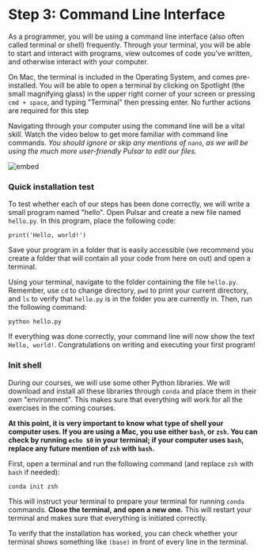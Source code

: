 # Step 3: Command Line Interface

As a programmer, you will be using a command line interface (also often called terminal or shell) frequently. Through your terminal, you will be able to start and interact with programs, view outcomes of code you've written, and otherwise interact with your computer.

On Mac, the terminal is included in the Operating System, and comes pre-installed. You will be able to open a terminal by clicking on Spotlight (the small magnifying glass) in the upper right corner of your screen or pressing `cmd + space`, and typing "Terminal" then pressing enter. No further actions are required for this step

Navigating through your computer using the command line will be a vital skill. Watch the video below to get more familiar with command line commands. _You should ignore or skip any mentions of `nano`, as we will be using the much more user-friendly Pulsar to edit our files._

![embed](https://www.youtube.com/embed/aKRYQsKR46I)

### Quick installation test

To test whether each of our steps has been done correctly, we will write a small program named "hello". Open Pulsar and create a new file named `hello.py`. In this program, place the following code:

    print('Hello, world!')

Save your program in a folder that is easily accessible (we recommend you create a folder that will contain all your code from here on out) and open a terminal.

Using your terminal, navigate to the folder containing the file `hello.py`. Remember, use `cd` to change directory, `pwd` to print your current directory, and `ls` to verify that `hello.py` is in the folder you are currently in. Then, run the following command:

    python hello.py

If everything was done correctly, your command line will now show the text `Hello, world!`. Congratulations on writing and executing your first program!

### Init shell

During our courses, we will use some other Python libraries. We will download and install all these libraries through `conda` and place them in their own "environment". This makes sure that everything will work for all the exercises in the coming courses.

**At this point, it is very important to know what type of shell your computer uses. If you are using a Mac, you use either `bash`, or `zsh`. You can check by running `echo $0` in your terminal; if your computer uses `bash`, replace any future mention of `zsh` with `bash`.**

First, open a terminal and run the following command (and replace `zsh` with `bash` if needed):

    conda init zsh

This will instruct your terminal to prepare your terminal for running `conda` commands. **Close the terminal, and open a new one.** This will restart your terminal and makes sure that everything is initiated correctly.

To verify that the installation has worked, you can check whether your terminal shows something like `(base)` in front of every line in the terminal.
